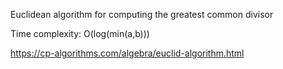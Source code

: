 Euclidean algorithm for computing the greatest common divisor

Time complexity: O(log(min(a,b)))

https://cp-algorithms.com/algebra/euclid-algorithm.html